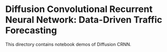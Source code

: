 # Diffusion Convolutional Recurrent Neural Network: Data-Driven Traffic Forecasting

This directory contains notebook demos of Diffusion CRNN.
